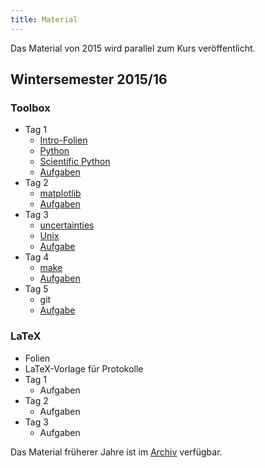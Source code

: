 ```yaml
---
title: Material
---
```


Das Material von 2015 wird parallel zum Kurs veröffentlicht.

## Wintersemester 2015/16

### Toolbox

- Tag 1
    - [Intro-Folien](files/archive/2015/intro.pdf)
    - [Python](files/archive/2015/python.html)
    - [Scientific Python](files/archive/2015/scientific-python.html)
    - [Aufgaben](files/archive/2015/exercises-toolbox-1.zip)
- Tag 2
    - [matplotlib](files/archive/2015/matplotlib.html)
    - [Aufgaben](files/archive/2015/exercises-toolbox-2.zip)
- Tag 3
    - [uncertainties](files/archive/2015/uncertainties.html)
    - [Unix](files/archive/2015/unix.pdf)
    - [Aufgabe](files/archive/2015/exercises-toolbox-3.zip)
- Tag 4
    - [make](files/archive/2015/make.pdf)
    - [Aufgaben](files/archive/2015/exercises-toolbox-5.zip)
- Tag 5
    - git <!--[git](files/archive/2015/git.pdf)-->
    - [Aufgabe](files/archive/2015/exercises-toolbox-4.zip)

### LaTeX

- Folien <!--[Folien](files/archive/2015/latex.pdf)-->
- LaTeX-Vorlage für Protokolle <!--[LaTeX-Vorlage für Protokolle](files/archive/2015/latex-template.zip)-->
- Tag 1
    - Aufgaben <!--[Aufgaben](files/archive/2015/exercises-latex-1.zip)-->
- Tag 2
    - Aufgaben <!--[Aufgaben](files/archive/2015/exercises-latex-2.zip)-->
- Tag 3
    - Aufgaben <!--[Aufgaben](files/archive/2015/exercises-latex-3.zip)-->

Das Material früherer Jahre ist im [Archiv](archive.html) verfügbar.

